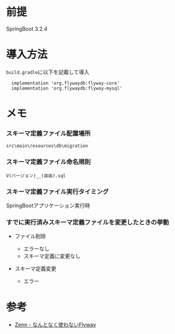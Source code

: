 # 前提
SpringBoot 3.2.4

# 導入方法
`build.gradle`に以下を記載して導入<br>
```
  implementation 'org.flywaydb:flyway-core'
  implementation 'org.flywaydb:flyway-mysql'
```

# メモ
### スキーマ定義ファイル配置場所
```
src\main\resources\db\migration
```

### スキーマ定義ファイル命名規則
```
V(バージョン)__(自由).sql
```

### スキーマ定義ファイル実行タイミング
SpringBootアプリケーション実行時<br>

### すでに実行済みスキーマ定義ファイルを変更したときの挙動
* ファイル削除
  * エラーなし
  * スキーマ定義に変更なし

* スキーマ定義変更
  * エラー

# 参考
* [Zenn - なんとなく使わないFlyway](https://zenn.dev/mako_makok/articles/use-flyway-migration)
